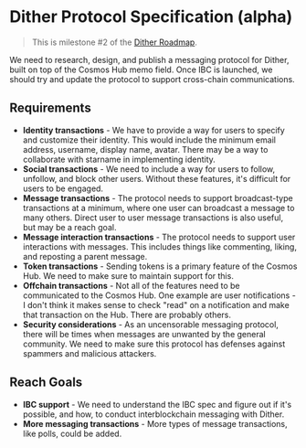 # Dither Protocol Specification (alpha)

> This is milestone #2 of the [Dither Roadmap](./roadmap.md).

We need to research, design, and publish a messaging protocol for Dither, built on top of the Cosmos Hub memo field. Once IBC is launched, we should try and update the protocol to support cross-chain communications.

## Requirements

- **Identity transactions** - We have to provide a way for users to specify and customize their identity. This would include the minimum email address, username, display name, avatar. There may be a way to collaborate with starname in implementing identity.
- **Social transactions** - We need to include a way for users to follow, unfollow, and block other users. Without these features, it's difficult for users to be engaged.
- **Message transactions** - The protocol needs to support broadcast-type transactions at a minimum, where one user can broadcast a message to many others. Direct user to user message transactions is also useful, but may be a reach goal.
- **Message interaction transactions** - The protocol needs to support user interactions with messages. This includes things like commenting, liking, and reposting a parent message.
- **Token transactions** - Sending tokens is a primary feature of the Cosmos Hub. We need to make sure to maintain support for this.
- **Offchain transactions** - Not all of the features need to be communicated to the Cosmos Hub. One example are user notifications - I don't think it makes sense to check "read" on a notification and make that transaction on the Hub. There are probably others.
- **Security considerations** - As an uncensorable messaging protocol, there will be times when messages are unwanted by the general community. We need to make sure this protocol has defenses against spammers and malicious attackers.

## Reach Goals

- **IBC support** - We need to understand the IBC spec and figure out if it's possible, and how, to conduct interblockchain messaging with Dither.
- **More messaging transactions** - More types of message transactions, like polls, could be added.
